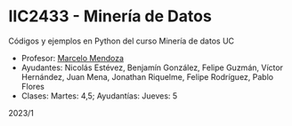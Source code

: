 # IIC2433 - Minería de Datos

Códigos y ejemplos en Python del curso Minería de datos UC

* Profesor: [Marcelo Mendoza](https://orcid.org/0000-0002-7969-6041)
* Ayudantes: Nicolás Estévez, Benjamín González, Felipe Guzmán, Víctor Hernández, Juan Mena, Jonathan Riquelme, Felipe Rodríguez, Pablo Flores
* Clases: Martes: 4,5; Ayudantías: Jueves: 5

2023/1
